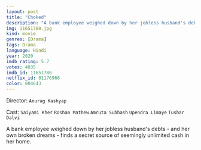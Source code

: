 ```yaml
---
layout: post
title: "Choked"
description: "A bank employee weighed down by her jobless husband's debts - and her own broken dreams - finds a secret source of seemingly unlimited cash in her home..."
img: 11651780.jpg
kind: movie
genres: [Drama]
tags: Drama 
language: Hindi
year: 2020
imdb_rating: 5.7
votes: 4035
imdb_id: 11651780
netflix_id: 81176968
color: 004643
---
```

Director: `Anurag Kashyap`  

Cast: `Saiyami Kher` `Roshan Mathew` `Amruta Subhash` `Upendra Limaye` `Tushar Dalvi` 

A bank employee weighed down by her jobless husband's debts - and her own broken dreams - finds a secret source of seemingly unlimited cash in her home.